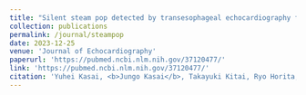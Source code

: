 ```yaml
---
title: "Silent steam pop detected by transesophageal echocardiography for premature ventricular contractions originating from the aortomitral continuity"
collection: publications
permalink: /journal/steampop
date: 2023-12-25
venue: 'Journal of Echocardiography'
paperurl: 'https://pubmed.ncbi.nlm.nih.gov/37120477/'
link: 'https://pubmed.ncbi.nlm.nih.gov/37120477/'
citation: 'Yuhei Kasai, <b>Jungo Kasai</b>, Takayuki Kitai, Ryo Horita, Junji Morita, and Tsutomu Fujita. 2023. &quot;Silent steam pop detected by transesophageal echocardiography for premature ventricular contractions originating from the aortomitral continuity.&quot; <i>Journal of Echocardiography</i>.'
---
```


